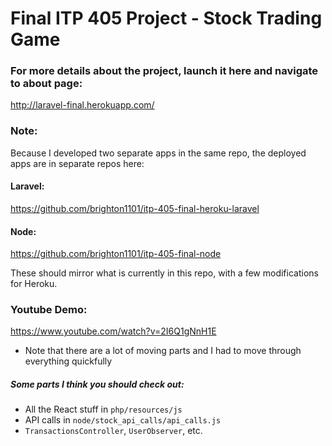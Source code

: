 # Final ITP 405 Project - Stock Trading Game

### For more details about the project, launch it here and navigate to about page:
http://laravel-final.herokuapp.com/

### Note:
Because I developed two separate apps in the same repo, the deployed apps are in separate repos here:

#### Laravel:
https://github.com/brighton1101/itp-405-final-heroku-laravel

#### Node:
https://github.com/brighton1101/itp-405-final-node

These should mirror what is currently in this repo, with a few modifications for Heroku.

### Youtube Demo:
https://www.youtube.com/watch?v=2I6Q1gNnH1E

- Note that there are a lot of moving parts and I had to move through everything quickfully

##### Some parts I think you should check out:
- All the React stuff in `php/resources/js`
- API calls in `node/stock_api_calls/api_calls.js`
- `TransactionsController`, `UserObserver`, etc.